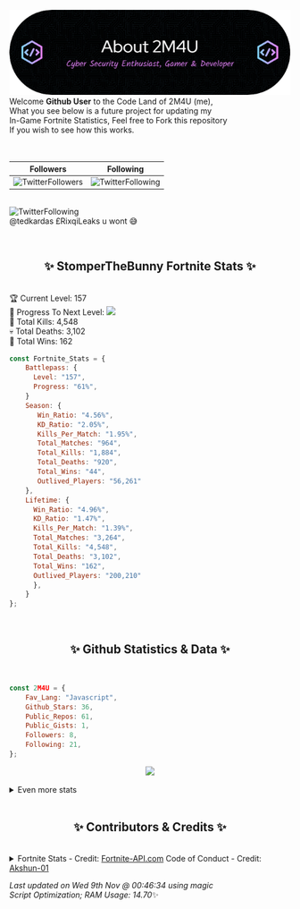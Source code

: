 
  ![Header](./src/github-banner.png)
  <br>
  Welcome **Github User** to the Code Land of 2M4U (me),<br>
  What you see below is a future project for updating my<br>
  In-Game Fortnite Statistics, Feel free to Fork this repository<br>
  If you wish to see how this works.
  <br><br>
  <br>
  
  | Followers  | Following |
  | ---------- |:---------:|
  | ![TwitterFollowers](https://img.shields.io/badge/Twitter%20Followers-80-blue)  | ![TwitterFollowing](https://img.shields.io/badge/Twitter%20Following-232-blue)  |


  <br>![TwitterFollowing](https://img.shields.io/badge/Latest%20Tweet--blue)<br>
  @tedkardas £RixqiLeaks u wont 😅
   
  <br><h2 align="center"> ✨ StomperTheBunny Fortnite Stats ✨</h2><br>
  🏆 Current Level: 157<br>
  🎉 Progress To Next Level: ![](https://geps.dev/progress/61)<br>
  🎯 Total Kills: 4,548<br>
  💀 Total Deaths: 3,102<br>
  👑 Total Wins: 162<br>

```js
const Fortnite_Stats = {
    Battlepass: {
      Level: "157",
      Progress: "61%",    
    }
    Season: { 
       Win_Ratio: "4.56%",
       KD_Ratio: "2.05%",
       Kills_Per_Match: "1.95%",
       Total_Matches: "964",
       Total_Kills: "1,884",
       Total_Deaths: "920",
       Total_Wins: "44",
       Outlived_Players: "56,261"
    },
    Lifetime: {
      Win_Ratio: "4.96%",
      KD_Ratio: "1.47%",
      Kills_Per_Match: "1.39%",
      Total_Matches: "3,264",
      Total_Kills: "4,548",
      Total_Deaths: "3,102",
      Total_Wins: "162",
      Outlived_Players: "200,210"
      },
    }
}; 
```


<br><h2 align="center"> ✨ Github Statistics & Data ✨</h2><br>

```js
const 2M4U = {
    Fav_Lang: "Javascript",
    Github_Stars: 36,
    Public_Repos: 61,
    Public_Gists: 1,
    Followers: 8,
    Following: 21,
}; 
```

<p align="center">
<img src="https://github-readme-streak-stats.herokuapp.com/?user=2M4U&theme=tokyonight">
</p>
<details>
  <summary>
      Even more stats
  </summary>
  <p align="center">
    <img src="https://github-profile-trophy.vercel.app/?username=2M4U&theme=dracula">
    <img src="https://github-readme-stats.vercel.app/api?username=2M4U&theme=tokyonight&count_private=true&show_icons=true&include_all_commits=true">
  </p>
</details>
<br><h2 align="center"> ✨ Contributors & Credits ✨</h2><br>
<details>
  <summary>
      Fortnite Stats - Credit: <a href="https://fortnite-api.com/?utm_source=github.com/2M4U/2M4U">Fortnite-API.com</a>
      Code of Conduct - Credit: <a href="https://github.com/Akshun-01">Akshun-01</a>
  </summary>
</details>

<!-- Last updated on Wed Nov 09 2022 00:46:34 GMT+0000 (Coordinated Universal Time) ;-;-->
<i>Last updated on  Wed 9th Nov @ 00:46:34 using magic<br>
Script Optimization; RAM Usage: 14.70</i>✨